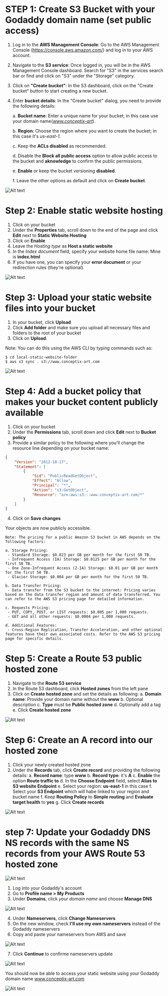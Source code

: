 # STEP 1: Create S3 Bucket with your Godaddy domain name (set public access)

1. Log in to the **AWS Management Console**: Go to the AWS Management Console (https://console.aws.amazon.com/) and log in to your AWS account.

2. Navigate to the **S3 service**: Once logged in, you will be in the AWS Management Console dashboard. Search for "S3" in the services search bar or find and click on "S3" under the "Storage" category.

3. Click on **"Create bucket"**: In the S3 dashboard, click on the "Create bucket" button to start creating a new bucket.

4. Enter **bucket details**: In the "Create bucket" dialog, you need to provide the following details:

    a. **Bucket name**: Enter a unique name for your bucket; in this case use your domain name(*www.conceptix-art*).

    b. **Region**: Choose the region where you want to create the bucket; in this case it's *us-east-1*.

    c. Keep the **ACLs disabled** as recommended.

    d. Disable the **Block all public access** option to allow public access to the bucket and **aknowledge** to confirm the public permissions.

    e. **Enable** or keep the bucket versioning **disabled**.

    f. Leave the other options as default and click on **Create bucket**.

![Alt text](image.png)

# Step 2: Enable static website hosting

1. Click on your bucket
2. Under the **Properties** tab, scroll down to the end of the page and click **Edit** next to **Static Website Hosting**
3. Click on **Enable**
4. Leave the *Hosting type* as **Host a static website**
5. In the *Index document* field, specify your website home file name: Mine is **index.html**
6. If you have one, you can specify your **error document** or your redirection rules (they're optional).

![Alt text](image-1.png)

# Step 3: Upload your static website files into your bucket

1. In your bucket, click **Upload**
2. Click **Add folder** and make sure you upload all necessary files and folders to the root of your bucket
3. Click on **Upload**.

Note: You can do this using the AWS CLI by typing commands such as:
```
$ cd local-static-website-folder
$ aws s3 sync . s3://www.conceptix-art.com
```

![Alt text](image-2.png)

# Step 4: Add a bucket policy that makes your bucket content publicly available

1. Click on your bucket
2. Under the **Permissions** tab, scroll down and click **Edit** next to **Bucket policy**
3. Provide a similar policy to the following where you'll change the resource line depending on your bucket name:

```json
{
    "Version": "2012-10-17",
    "Statement": [
        {
            "Sid": "PublicReadGetObject",
            "Effect": "Allow",
            "Principal": "*",
            "Action": "s3:GetObject",
            "Resource": "arn:aws:s3:::www.conceptix-art.com/*"
        }
    ]
}
```
4. Click on **Save changes**

Your objects are now publicly accessible.

```
Note: The pricing for a public Amazon S3 bucket in AWS depends on the following factors:

a. Storage Pricing:
 - Standard Storage: $0.023 per GB per month for the first 50 TB.
 - Infrequent Access (IA) Storage: $0.0125 per GB per month for the first 50 TB.
 - One Zone-Infrequent Access (Z-IA) Storage: $0.01 per GB per month for the first 50 TB.
 - Glacier Storage: $0.004 per GB per month for the first 50 TB.

b. Data Transfer Pricing:
 - Data transfer from the S3 bucket to the internet: Pricing varies based on the data transfer region and amount of data transferred. You can refer to the AWS S3 pricing page for detailed information.

c. Requests Pricing:
 - PUT, COPY, POST, or LIST requests: $0.005 per 1,000 requests.
 - GET and all other requests: $0.0004 per 1,000 requests.

d. Additional Features:
 - Cross-Region Replication, Transfer Acceleration, and other optional features have their own associated costs. Refer to the AWS S3 pricing page for specific details.
```

# Step 5: Create a Route 53 public hosted zone

1. Navigate to the **Route 53 service**
2. In the Route 53 dashboard, click **Hosted zones** from the left pane
3. Click on **Create hosted zone** and set the details as following:
    a. **Domain name**: Provide your domain name without the **www**
    b. Optional description
    c. **Type** must be **Public hosted zone**
    d. Optionally add a tag
    e. Click **Create hosted zone**

![Alt text](image-3.png)


# Step 6: Create an A record into our hosted zone

1. Click your newly created hosted zone
2. Under the **Records** tab, click **Create record** and providing the following details:
    a. **Record name**: type **www**
    b. **Record type**: it's **A**
    c. **Enable** the option **Route traffic to**
    d. In the **Choose Endpoint** field, select **Alias to S3 website Endpoint**
    e. Select your region: **us-east-1** in this case
    f. Select your **S3 Endpoint** which will habe linked to your region and bucket name
    f. Keep **Routing Policy** to **Simple routing** and **Evaluate target health** to **yes**
    g. Click **Create records**

![Alt text](image-4.png)

# step 7: Update your Godaddy DNS NS records with the same NS records from your AWS Route 53 hosted zone

![Alt text](image-8.png)


1. Log into your Godaddy's account
2. Go to **Profile name > My Products**
3. Under **Domains**, click *your domain name* and choose **Manage DNS**

![Alt text](image-6.png)

4. Under **Nameservers**, click **Change Nameservers**
5. On the new window, check **I'll use my own nameservers** instead of the Godaddy nameservers
6. Copy and paste your nameservers from AWS and save

![Alt text](image-7.png)

7. Click **Continue** to confirme nameservers update

![Alt text](image-9.png)


You should now be able to access your static website using your Godaddy domain name www.conceptix-art.com

![Alt text](image-10.png)